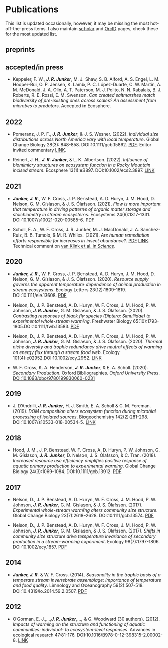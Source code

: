 Publications
================

This list is updated occasionally, however, it may be missing the most
hot-off-the-press items. I also maintain
[scholar](https://scholar.google.com/citations?hl=en&pli=1&user=5pxjNGYAAAAJ)
and [OrcID](https://orcid.org/0000-0001-9713-2330) pages, check these
for the most updated list.

<!--- ##

-->

## preprints

## accepted/in press

- Keppeler, F. W., ***J. R. Junker***, M. J. Shaw, S. B. Alford, A. S.
  Engel, L. M. Hooper-Bùi, O. P. Jensen, K. Lamb, P. C.
  López-Duarte, C. W. Martin, A. M. McDonald, J. A. Olin, A. T.
  Paterson, M. J. Polito, N. N. Rabalais, B. J. Roberts, R. E.
  Rossi, E. M. Swenson. *Can created saltmarshes match biodiversity of
  pre-existing ones across scales? An assessment from microbes to
  predators*. Accepted in Ecosphere.

## 2022

- Pomeranz, J. P. F., ***J. R. Junker***, & J. S. Wesner. (2022).
  *Individual size distributions across North America vary with local
  temperature*. Global Change Biology 28(3): 848-858.
  DOI:<!-- -->10.1111/gcb.15862.
  [PDF](./pdfs/Pomeranz%20et%20al.%20-%202022%20-%20Individual%20size%20distributions%20across%20North%20America.pdf).
  Editor invited commentary [LINK](https://doi.org/10.1111/gcb.15981).

- Reinert, J. H., ***J. R. Junker***, & L. K. Albertson. (2022).
  *Influence of biomimicry structures on ecosystem function in a Rocky
  Mountain incised stream*. Ecosphere 13(1):e3897.
  DOI:<!-- -->10.1002/ecs2.3897.
  [LINK](https://doi.org/10.1002/ECS2.3897)

## 2021

- ***Junker, J. R.***, W. F. Cross, J. P. Benstead, A. D. Huryn, J. M.
  Hood, D. Nelson, G. M. Gíslason, & J. S. Ólafsson. (2021). *Flow is
  more important that temperature in driving patterns of organic matter
  storage and stoichiometry in stream ecosystems*. Ecosystems
  24(6):1317-1331. DOI:<!-- -->10.1007/s10021-020-00585-6.
  [PDF](./pdfs/Junker%20et%20al.%20-%202020%20-%20Flow%20is%20more%20Important%20than%20Temperature%20in%20Driving.pdf)

- Scholl, E. A., W. F. Cross, J. R. Junker, M. J. MacDonald, J. A.
  Sanchez-Ruiz, B. B. Tumolo, & M. R. Whiles. (2021). *Are human
  remediation efforts responsible for increases in insect abundance?*.
  [PDF](./pdfs/Scholl%20et%20al.%20-%202021%20-%20Are%20human%20remediation%20efforts%20responsible%20for%20increases%20in%20insect%20abundance.pdf)
  [LINK](https://www.science.org/do/10.1126/comment.746993/full/).
  Technical comment on [van Klink et al. in
  *Science*](https://www.science.org/doi/abs/10.1126/science.aax9931).

## 2020

- ***Junker, J. R.***, W. F. Cross, J. P. Benstead, A. D. Huryn, J. M.
  Hood, D. Nelson, G. M. Gíslason, & J. S. Ólafsson. (2020). *Resource
  supply governs the apparent temperature dependence of animal
  production in stream ecosystems*. Ecology Letters 23(12):1809-1819.
  DOI:<!-- -->10.1111/ele.13608.
  [PDF](./pdfs/Junker%20et%20al.%20-%202020%20-%20Resource%20supply%20governs%20the%20apparent%20temperature%20d.pdf)

- Nelson, D., J. P. Benstead, A. D. Huryn, W. F. Cross, J. M.
  Hood, P. W. Johnson, ***J. R. Junker***, G. M. Gíslason, & J. S.
  Ólafsson. (2020). *Contrasting responses of black fly species
  (Diptera: Simuliidae) to experimental whole-stream warming*.
  Freshwater Biology 65(10):1793-1805.DOI:<!-- -->10.1111/fwb.13583.
  [PDF](https://par.nsf.gov/servlets/purl/10228694)

- Nelson, D., J. P. Benstead, A. D. Huryn, W. F. Cross, J. M.
  Hood, P. W. Johnson, ***J. R. Junker***, G. M. Gíslason, & J. S.
  Ólafsson. (2020). *Thermal niche diversity and trophic redundancy
  drive neutral effects of warming on energy flux through a stream food
  web*. Ecology 101(4):e02952.DOI:<!-- -->10.1002/ecy.2952.
  [LINK](https://esajournals.onlinelibrary.wiley.com/doi/am-pdf/10.1002/ecy.2952)

- W. F. Cross, K. A. Henderson, ***J. R. Junker***, & E. A. Scholl.
  (2020). *Secondary Production*. Oxford Bibliographies. *Oxford
  University Press*.
  [DOI:10.1093/obo/9780199830060-0231](https://www.oxfordbibliographies.com/view/document/obo-9780199830060/obo-9780199830060-0231.xml)

## 2019

- J. D’Andrilli, ***J. R. Junker***, H. J. Smith, E. A. Scholl & C. M.
  Foreman. (2019). *DOM composition alters ecosystem function during
  microbial processing of isolated sources*. Biogeochemistry
  142(2):281-298. DOI:<!-- -->10.1007/s10533-018-00534-5.
  [LINK](https://link.springer.com/article/10.1007/s10533-018-00534-5)

## 2018

- Hood, J. M., J. P. Benstead, W. F. Cross, A. D. Huryn, P. W.
  Johnson, G. M. Gíslason, ***J. R. Junker***, D. Nelson, J. S.
  Ólafsson, & C. Tran. (2018). *Increased resource use efficiency
  amplifies positive response of aquatic primary production to
  experimental warming*. Global Change Biology 24(3):1069-1084.
  DOI:<!-- -->10.1111/gcb.13912.
  [PDF](./pdfs/hood_et_al-2018-global_change_biology.pdf)

## 2017

- Nelson, D., J. P. Benstead, A. D. Huryn, W. F. Cross, J. M.
  Hood, P. W. Johnson, ***J. R. Junker***, G. M. Gíslason, & J. S.
  Ólafsson. (2017). *Experimental whole-stream warming alters community
  size structure*. Global Change Biology 23(7):2618-2628.
  DOI:<!-- -->10.1111/gcb.13574.
  [PDF](./pdfs/nelson_et_al-2016-global_change_biology.pdf)

- Nelson, D., J. P. Benstead, A. D. Huryn, W. F. Cross, J. M.
  Hood, P. W. Johnson, ***J. R. Junker***, G. M. Gíslason, & J. S.
  Ólafsson. (2017). *Shifts in community size structure drive
  temperature invariance of secondary production in a stream-warming
  experiment*. Ecology 98(7):1797-1806. DOI:<!-- -->10.1002/ecy.1857.
  [PDF](./pdfs/nelson_et_al-2017-ecology-2.pdf)

## 2014

- ***Junker, J. R.*** & W. F. Cross. (2014). *Seasonality in the trophic
  basis of a temperate stream invertebrate assemblage: Importance of
  temperature and food quality*. Limnology and Oceanography
  59(2):507-518. DOI:<!-- -->10.4319/lo.2014.59.2.0507.
  [PDF](./pdfs/Junker%20and%20Cross%20-%202014%20-%20Seasonality%20in%20the%20trophic%20basis%20of%20a%20temperate%20st.pdf)

## 2012

- O’Gorman, E. J.,…,***J. R. Junker***,…, & G. Woodward (30 authors).
  (2012). *Impacts of warming on the structure and functioning of
  aquatic communities: individual- to ecosystem-level responses*.
  Advances in ecological research 47:81-176.
  DOI:<!-- -->10.1016/B978-0-12-398315-2.00002-8.
  [LINK](https://www.zora.uzh.ch/id/eprint/88276/1/O%27Gorman2012Zora.pdf)
